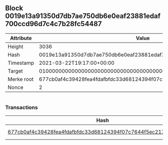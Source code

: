 ## Block 0019e13a91350d7db7ae750db6e0eaf23881edaf700ccd96d7c4c7b28fc54487

Attribute | Value
--- | ---
Height | 3036
Hash | 0019e13a91350d7db7ae750db6e0eaf23881edaf700ccd96d7c4c7b28fc54487
Timestamp | 2021-03-22T19:17:00+00:00
Target | 0100000000000000000000000000000000000000000000000000000000000000
Merke root | 677cb0af4c39428fea4fdafbfdc33d68124394f07c7644f5ec217fba08a85c14
Nonce | 2

```

```

### Transactions

Hash | Amount
--- | ---
[677cb0af4c39428fea4fdafbfdc33d68124394f07c7644f5ec217fba08a85c14](677cb0af4c39428fea4fdafbfdc33d68124394f07c7644f5ec217fba08a85c14.md) | 10.00000000 SKEPTI 
